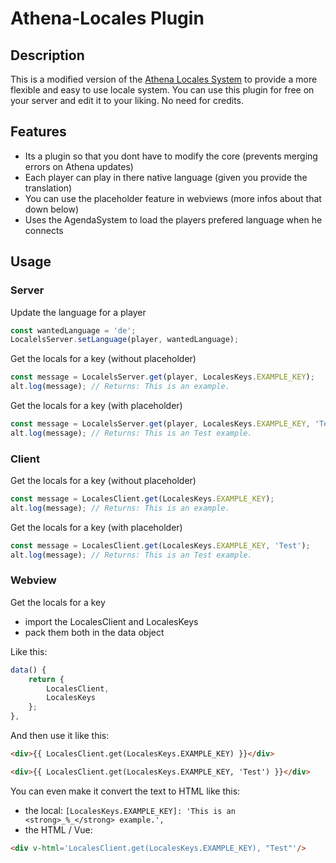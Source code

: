 # Athena-Locales Plugin

## Description

This is a modified version of the [Athena Locales System](https://github.com/Stuyk/altv-athena/tree/master/src/core/shared/locale) to provide a more flexible and easy to use locale system. You can use this plugin for free on your server and edit it to your liking. No need for credits.

## Features

-   Its a plugin so that you dont have to modify the core (prevents merging errors on Athena updates)
-   Each player can play in there native language (given you provide the translation)
-   You can use the placeholder feature in webviews (more infos about that down below)
-   Uses the AgendaSystem to load the players prefered language when he connects

## Usage

### Server

Update the language for a player

```typescript
const wantedLanguage = 'de';
LocalelsServer.setLanguage(player, wantedLanguage);
```

Get the locals for a key (without placeholder)

```typescript
const message = LocalelsServer.get(player, LocalesKeys.EXAMPLE_KEY);
alt.log(message); // Returns: This is an example.
```

Get the locals for a key (with placeholder)

```typescript
const message = LocalelsServer.get(player, LocalesKeys.EXAMPLE_KEY, 'Test');
alt.log(message); // Returns: This is an Test example.
```

### Client

Get the locals for a key (without placeholder)

```typescript
const message = LocalesClient.get(LocalesKeys.EXAMPLE_KEY);
alt.log(message); // Returns: This is an example.
```

Get the locals for a key (with placeholder)

```typescript
const message = LocalesClient.get(LocalesKeys.EXAMPLE_KEY, 'Test');
alt.log(message); // Returns: This is an Test example.
```

### Webview

Get the locals for a key

-   import the LocalesClient and LocalesKeys
-   pack them both in the data object

Like this:

```javascript
data() {
    return {
        LocalesClient,
        LocalesKeys
    };
},

```

And then use it like this:

```html
<div>{{ LocalesClient.get(LocalesKeys.EXAMPLE_KEY) }}</div>
```

```html
<div>{{ LocalesClient.get(LocalesKeys.EXAMPLE_KEY, 'Test') }}</div>
```

You can even make it convert the text to HTML like this:

-   the local:
    `[LocalesKeys.EXAMPLE_KEY]: 'This is an <strong>_%_</strong> example.',`
-   the HTML / Vue:

```html
<div v-html='LocalesClient.get(LocalesKeys.EXAMPLE_KEY), "Test"'/>
```
